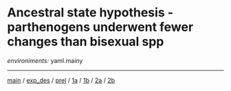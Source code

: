 # Ancestral state hypothesis - parthenogens underwent fewer changes than bisexual spp


*environiments:* yaml.mainy

---


[main](https://github.com/MattiaRag/timemaproject/tree/main) /
[exp_des](https://github.com/MattiaRag/timemaproject/blob/main/markdowns/exp_design.md) /
[prel](https://github.com/MattiaRag/timemaproject/blob/main/markdowns/preliminary.md) /
[1a](https://github.com/MattiaRag/timemaproject/blob/main/markdowns/part_1a.md) /
[1b](https://github.com/MattiaRag/timemaproject/blob/main/markdowns/part_1b.md) /
[2a](https://github.com/MattiaRag/timemaproject/blob/main/markdowns/part_2a.md) /
[2b](https://github.com/MattiaRag/timemaproject/blob/main/markdowns/part_2b.md)  

